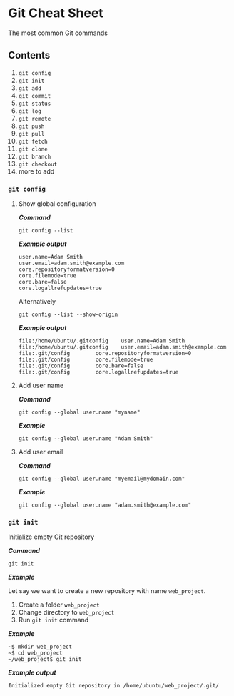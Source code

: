 # Git Cheat Sheet

The most common Git commands

## Contents

1. `git config`
2. `git init`
3. `git add`
4. `git commit`
5. `git status`
6. `git log`
7. `git remote`
8. `git push`
9. `git pull`
10. `git fetch`
11. `git clone`
12. `git branch`
13. `git checkout`
14. more to add

### `git config`

1. Show global configuration

   **_Command_**

   ```none
   git config --list
   ```

   **_Example output_**

   ```none
   user.name=Adam Smith
   user.email=adam.smith@example.com
   core.repositoryformatversion=0
   core.filemode=true
   core.bare=false
   core.logallrefupdates=true
   ```

   Alternatively

   ```none
   git config --list --show-origin
   ```

   **_Example output_**

   ```none
   file:/home/ubuntu/.gitconfig    user.name=Adam Smith
   file:/home/ubuntu/.gitconfig    user.email=adam.smith@example.com
   file:.git/config        core.repositoryformatversion=0
   file:.git/config        core.filemode=true
   file:.git/config        core.bare=false
   file:.git/config        core.logallrefupdates=true
   ```

2. Add user name

   **_Command_**

   ```none
   git config --global user.name "myname"
   ```

   **_Example_**

   ```none
   git config --global user.name "Adam Smith"
   ```

3. Add user email

   **_Command_**

   ```none
   git config --global user.name "myemail@mydomain.com"
   ```

   **_Example_**

   ```none
   git config --global user.name "adam.smith@example.com"
   ```

### `git init`

Initialize empty Git repository

**_Command_**

```none
git init
```

**_Example_**

Let say we want to create a new repository with name `web_project`.

1. Create a folder `web_project`
2. Change directory to `web_project`
3. Run `git init` command

**_Example_**

```shell
~$ mkdir web_project
~$ cd web_project
~/web_project$ git init
```

**_Example output_**

```none
Initialized empty Git repository in /home/ubuntu/web_project/.git/
```
